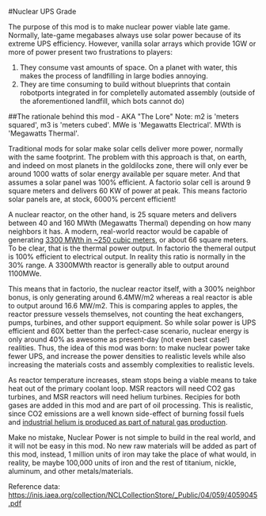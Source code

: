 #Nuclear UPS Grade

The purpose of this mod is to make nuclear power viable late game. Normally, late-game megabases always use solar power because of its extreme UPS efficiency. 
However, vanilla solar arrays which provide 1GW or more of power present two frustrations to players:

1. They consume vast amounts of space. On a planet with water, this makes the process of landfilling in large bodies annoying.
2. They are time consuming to build without blueprints that contain robotports integrated in for completelly automated assembly (outside of the aforementioned landfill, which bots cannot do)

##The rationale behind this mod - AKA "The Lore"
Note: m2 is 'meters squared', m3 is 'meters cubed'. MWe is 'Megawatts Electrical'. MWth is 'Megawatts Thermal'.

Traditional mods for solar make solar cells deliver more power, normally with the same footprint. The problem with this approach is that, on earth, and indeed on most planets in the goldilocks zone,
there will only ever be around 1000 watts of solar energy available per square meter. And that assumes a solar panel was 100% efficient.
A factorio solar cell is around 9 square meters and delivers 60 KW of power at peak. This means factorio solar panels are, at stock, 6000% percent efficient!

A nuclear reactor, on the other hand, is 25 square meters and delivers between 40 and 160 MWth (Megawatts Thermal) depending on how many neighbors it has. A modern, real-world reactor
would be capable of generating [3300 MWth in ~250 cubic meters](https://ocw.mit.edu/courses/nuclear-engineering/22-06-engineering-of-nuclear-systems-fall-2010/lectures-and-readings/MIT22_06F10_lec06a.pdf), or about 66 square meters.
To be clear, that is the thermal power output. In factorio the themeral output is 100% efficient to electrical output. In reality this ratio is normally in the 30% range. A 3300MWth reactor is generally able to output
around 1100MWe. 

This means that in factorio, the nuclear reactor itself, with a 300% neighbor bonus, is only generating around 6.4MW/m2 whereas a real reactor is able to output around 16.6 MW/m2. 
This is comparing apples to apples, the reactor pressure vessels themselves, not counting the heat exchangers, pumps, turbines, and other support equipment. So while solar power is UPS efficient and 60X better 
than the perfect-case scenario, nuclear energy is only around 40% as awesome as present-day (not even best case!) realities. Thus, the idea of this mod was born: to make nuclear power take fewer UPS, and increase the
power densities to realistic levels while also increasing the materials costs and assembly complexities to realistic levels. 

As reactor temperature increases, steam stops being a viable means to take heat out of the primary coolant loop. MSR reactors will need CO2 gas turbines, and MSR reactors will need helium turbines.
Recipies for both gases are added in this mod and are part of oil processing. This is realistic, since CO2 emissions are a well known side-effect of burning fossil fuels and 
[industrial helium is produced as part of natural gas production](https://www.popularmechanics.com/science/health/a4046/why-is-there-a-helium-shortage-10031229/).

Make no mistake, Nuclear Power is not simple to build in the real world, and it will not be easy in this mod. No new raw materials will be added as part of this mod, 
instead, 1 million units of iron may take the place of what would, in reality, be maybe 100,000 units of iron and the rest of titanium, nickle, aluminum, and other metals/materials.

Reference data:
https://inis.iaea.org/collection/NCLCollectionStore/_Public/04/059/4059045.pdf